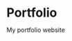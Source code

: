 # Portfolio
My portfolio website

<!DOCTYPE html>
<html lang="en">

<head>
    <meta charset="UTF-8">
    <meta name="viewport" content="width=device-width, initial-scale=1.0">
    <title>Ansh - Developer Portfolio</title>
    <link rel="preconnect" href="https://fonts.googleapis.com">
    <link rel="preconnect" href="https://fonts.gstatic.com" crossorigin>
    <link href="https://fonts.googleapis.com/css2?family=Poppins:wght@400;700&display=swap" rel="stylesheet">
    <style>
        * {
            margin: 0;
            padding: 0;
        }

        body {
            background-color: rgb(17, 1, 51);
            color: white;
            font-family: 'Poppins', sans-serif;
        }
        nav{
            display:flex;
            justify-content: space-around;
            align-items: center;
            height:80px;
            background-color:rgb(47, 47, 126) ;
        }
        nav ul{
            display: flex;
            justify-content: center;
        }
        nav ul li{
            list-style:none;
            margin:0 23px;
        }
        nav ul li a{
            text-decoration:none;
            color:white
        }
        nav ul li a:hover{
           color:rgb(84, 84, 236);
           font-size: 1.07rem;
        }

        main hr{
            border:0;
            background:#9c97f1;
            height: 1.2px;
            margin: 60px 84px;
        }


        .left{
            font-size: 1.6rem;
        }
        .firstsection{
            display:flex;
            justify-content: space-around;
            align-items: center;
            margin: 130px 0;
        }
        .firstsection > div{
            width:30%;
        }
        .leftsection{
            font-size: 3rem;
        }
        .leftsection .buttons{
            padding: 33px;
        }
         
        .leftsection.btn{
            padding: 12px;
            background: #1e2167;
            color: white;
            border: 2px solid white;
            border-radius: 6px;
            font-size: 20px;
            cursor: pointer;

        }

        

        .rightsection img{
            width:80%;
            margin: 50px 0;
           
        }
         .purple{
            color: rgb(251, 4, 242); 
         }
         .text-gray{
            color: gray;
         }
        #element{
            color: rgb(251, 4, 242); 
        }
        .secondsection{
            max-width: 80vw;
            margin:auto;
            height: 80vh;
        }
        .secondsection h1{
            font-size: 1.9rem;
        }
        .secondsection .box{
            background: white;
            width: 80vw;
            height: 2px;
            margin: 56px 0;
            display:flex;
        }
        .secondsection .vertical{
            height: 93px;
            width: 1px; 
            background-color: white;
            margin:0 140px;
        }
        .image-top{
            width: 45px;
            position: relative;
            top: -32px;
            left: -9px;
        }
        .vertical-title{
            position: relative;
            top: 75px;
            width: 150px;

        }
        .vertical-desc{
            position: relative;
            top: 86px;
            color: gray;
            width: 150px;
            font-size: 10px;
        }
        footer{
            background-color:rgb(47, 47, 126);
            
        }
        .footer{
            display: flex;
            padding: 23px 122px;
            justify-content: space-evenly;
        }
        .footer ul{
            list-style: none;
        }
        .footer>div{
            width: 223px;
        }
        footer .footer-rights{
            text-align: center;
            color: gray;
            padding: 12px;
        }
    </style>
</head>
 
<body>
    <header>
        <nav>
            <div class="left"> Ansh's Portfolio</div>
            <div class="right"></div>
            <ul>
                <li><a href="/">Home</a></li>
                <li><a href="/">About</a></li>
                <li><a href="/">services</a></li>
                <li><a href="/">Projects</a></li>
                <li><a href="/">Contact Me</a></li>
            </ul>
        </nav>
    </header>
    <main>
        <section class="firstsection">
        <div class="leftsection">
                Hi,My name is <span class="purple"> Ansh</span>

                <div>and I am a passionate</div>
                <span id="element"></span>
                <div class="buttons">
                    <button class="btn">Download Resume</button>
                    <button class="btn">Visit Github</button>
                </div>
        </div>
            </div class="rightsection">
              <img src="bg.png.png" alt="">
            
        </div>
        </section>
<hr>
        <section class="secondsection">
            <span class="text-gray">What I have done so far</span>
            <h1>Work Experience</h1>
            <div class="box">

                

                <div class="vertical">
                    <img class="image-top"src="developer.png.png" alt="">
                    <div class="vertical-title">
                       WEB-DEVELOPMENT
                    </div>
                    <div class="vertical-desc">
                        I have done certified course from "My captain" in web development also I have 1.5 years of Experience how to make a basic wesite page.
                    </div>
                  </div>

                <div class="vertical">
                    <img class="image-top"src="developer.png.png" alt="">
                    <div class="vertical-title">
                       UI/UX Design
                    </div>
                    <div class="vertical-desc">
                        I have done certificate course from "My captain" in UI/UX also i have 8 months of Experience and i have made one of the project in UI/UX know as pin point app in figma.
                    </div>
                  </div>

                <div class="vertical">
                    <img class="image-top"src="developer.png.png" alt="">
                    <div class="vertical-title">
                       MARKETING & BUSINESS-DEVELOPMENT
                    </div>
                    <div class="vertical-desc">
                        I have successfully completed the HRM period training with the "lernx" and also i have done campus ambassador program with "my captain" in Marketing and business development & sales.
                    </div>
                  </div>
              <div class="vertical">
                <img class="image-top"src="developer.png.png" alt="">
                <div class="vertical-title">
                   C++ PROGRAMMING
                </div>
                <div class="vertical-desc">
                    I have done a certificate course from "coursera" in c++ programming language.
                </div>
              </div>
              
            </div>
        </section>
    </main>

    <footer>
       <div class="footer">
        <div class="footer-first">
            <h3>Ansh's Developer Portfolio</h3>
        </div>
        <div class="footer-second">
            <ul>
                <li>Home</li>
                <li>About</li>
                <li>Contact</li>
                <li>services</li>
            </ul>
        </div>
        <div class="footer-third">
            <ul>
                <li>Home</li>
                <li>About</li>
                <li>Contact</li>
                <li>services</li>
            </ul>
        </div>
        <div class="footer-fourth">
            <ul>
                <li>Home</li>
                <li>About</li>
                <li>Contact</li>
                <li>services</li>
            </ul>
        </div>
       </div>
    <div class="footer-rights"> 
        Copywrite &#169; Anshportfolio.com | All rights reserved
    </div>
    </footer>
    
    <script src="https://unpkg.com/typed.js@2.0.16/dist/typed.umd.js"></script>
    <!-- Setup and start animation! -->
  <script>
    var typed = new Typed('#element', {
      strings: ['Graphic Designer', 'UI/UX Designer', 'Marketing','Web Developer'],
      typeSpeed: 50,
    });
  </script>

</body>

</html>
